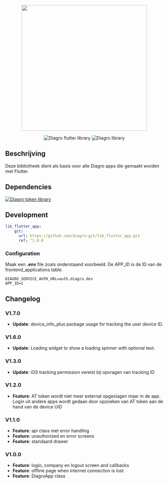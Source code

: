 <p align="center"><a href="https://www.diagro.be" target="_blank"><img src="https://diagro.be/assets/img/diagro-logo.svg" width="400"></a></p>

<p align="center">
<img src="https://img.shields.io/badge/project-lib_flutter_app-yellowgreen" alt="Diagro flutter library">
<img src="https://img.shields.io/badge/type-library-informational" alt="Diagro library">
</p>

## Beschrijving

Deze bibliotheek dient als basis voor alle Diagro apps die gemaakt worden met Flutter.

## Dependencies

<p><a href="https://github.com/diagro-git/lib_flutter_token"><img src="https://img.shields.io/badge/lib-flutter_token-informational" alt="Diagro token library"></a></p>


## Development

```yaml
lib_flutter_app:
    git:
      url: https://github.com/diagro-git/lib_flutter_app.git
      ref: ^1.0.0
```

### Configuration

Maak een **.env** file zoals onderstaand voorbeeld. De APP_ID is de ID van de frontend_applications table.

```dotenv
DIAGRO_SERVICE_AUTH_URL=auth.diagro.dev
APP_ID=1
```

## Changelog

### V1.7.0

* **Update**: device_info_plus package usage for tracking the user device ID.

### V1.6.0

* **Update**: Loading widget to show a loading spinner with optional text.

### V1.3.0

* **Update**: iOS tracking permission vereist bij opvragen van tracking ID

### V1.2.0

* **Feature**: AT token wordt niet meer external opgeslagen maar in de app. Login uit andere apps wordt gedaan door opzoeken van AT token aan de hand van de device UID

### V1.1.0

* **Feature**: api class met error handling 
* **Feature**: unauthorized en error screens
* **Feature**: standaard drawer

### V1.0.0

* **Feature**: login, company en logout screen and callbacks
* **Feature**: offline page when internet connection is lost
* **Feature**: DiagroApp class